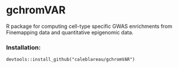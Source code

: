 # gchromVAR
R package for computing cell-type specific GWAS enrichments
from Finemapping data and quantitative epigenomic data. 

### Installation:

```
devtools::install_github("caleblareau/gchromVAR")
```
